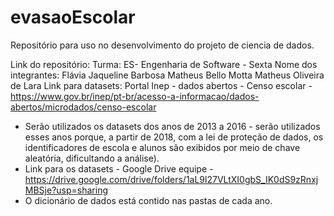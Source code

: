 # evasaoEscolar
Repositório para uso no desenvolvimento do projeto de ciencia de dados.

Link do repositório: 
Turma: ES- Engenharia de Software - Sexta
Nome dos integrantes:
  Flávia Jaqueline Barbosa
  Matheus Bello Motta
  Matheus Oliveira de Lara
Link para datasets: Portal Inep - dados abertos - Censo escolar -  https://www.gov.br/inep/pt-br/acesso-a-informacao/dados-abertos/microdados/censo-escolar
  * Serão utilizados os datasets dos anos de 2013 a 2016 - serão utilizados esses anos porque, a partir de 2018, com a lei de proteção de dados, os identificadores de escola e alunos são exibidos por meio de chave aleatória, dificultando a análise).
  * Link para os datasets - Google Drive equipe - https://drive.google.com/drive/folders/1aL9l27VLtXI0gbS_IK0dS9zRnxjMBSje?usp=sharing 
  * O dicionário de dados está contido nas pastas de cada ano.
